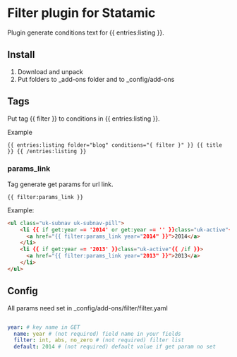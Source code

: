 Filter plugin for Statamic
======================

Plugin generate conditions text for {{ entries:listing }}.

## Install
  
1. Download and unpack
2. Put folders to _add-ons folder and to _config/add-ons
  
## Tags
  
Put tag {{ filter }} to conditions in {{ entries:listing }}.

Example

```
{{ entries:listing folder="blog" conditions="{ filter }" }} {{ title }} {{ /entries:listing }}
```

### params_link

Tag generate get params for url link.

```{{ filter:params_link }}```

Example:

```html
<ul class="uk-subnav uk-subnav-pill">
    <li {{ if get:year == '2014' or get:year == '' }}class="uk-active"{{ /if }}>
      <a href="{{ filter:params_link year="2014" }}">2014</a>
    </li>
    <li {{ if get:year == '2013' }}class="uk-active"{{ /if }}>
      <a href="{{ filter:params_link year="2013" }}">2013</a>
    </li>
</ul>
```

## Config

All params need set in _config/add-ons/filter/filter.yaml

```yaml

year: # key name in GET 
  name: year # (not required) field name in your fields
  filter: int, abs, no_zero # (not required) filter list
  default: 2014 # (not required) default value if get param no set
```

